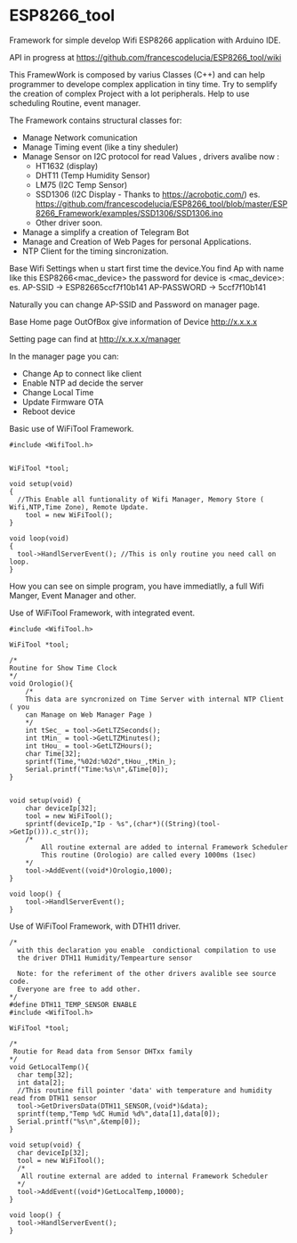 # ESP8266_tool
Framework for simple develop Wifi ESP8266 application with Arduino IDE.

API in progress at https://github.com/francescodelucia/ESP8266_tool/wiki

This FramewWork is composed by varius Classes (C++) and can help programmer 
to develope complex application in tiny time. Try to semplify the creation 
of complex Project with a lot peripherals. Help to use scheduling Routine,
event manager.

The Framework contains structural classes for:

- Manage Network comunication
- Manage Timing event (like a tiny sheduler)
- Manage Sensor on I2C  protocol for read Values , drivers avalibe now :
   * HT1632 (display)
   * DHT11 (Temp Humidity Sensor)
   * LM75 (I2C Temp Sensor)
   * SSD1306 (I2C Display - Thanks to https://acrobotic.com/) 
   	es. https://github.com/francescodelucia/ESP8266_tool/blob/master/ESP8266_Framework/examples/SSD1306/SSD1306.ino
   * Other driver soon.
- Manage a simplify a creation of Telegram Bot
- Manage and Creation of Web Pages for personal Applications.
- NTP Client for the timing sincronization.

Base Wifi Settings
when u start first time the device.You find Ap with name like this ESP8266<mac_device> the password for device is
<mac_device>:
  es. AP-SSID -> ESP82665ccf7f10b141
      AP-PASSWORD -> 5ccf7f10b141

Naturally you can change AP-SSID and Password on manager page.

Base Home page OutOfBox give information of Device
http://x.x.x.x

Setting page can find at
http://x.x.x.x/manager

In the manager page you can:

- Change Ap to connect like client
- Enable NTP ad decide the server
- Change Local Time
- Update Firmware OTA
- Reboot device

Basic use of WiFiTool Framework.

	#include <WifiTool.h>


	WiFiTool *tool;

	void setup(void)
	{ 
      //This Enable all funtionality of Wifi Manager, Memory Store ( Wifi,NTP,Time Zone), Remote Update.
	    tool = new WiFiTool(); 
	}

	void loop(void)
	{
	  tool->HandlServerEvent(); //This is only routine you need call on loop.
	}

How you can see on simple program, you have immediatlly, a full Wifi Manger, Event Manager and other.

Use of WiFiTool Framework, with integrated event.

	#include <WifiTool.h>

	WiFiTool *tool;

	/*
	Routine for Show Time Clock
	*/
	void Orologio(){
		/*
		This data are syncronized on Time Server with internal NTP Client ( you
		can Manage on Web Manager Page )
		*/
		int tSec_ = tool->GetLTZSeconds();
		int tMin_ = tool->GetLTZMinutes();
		int tHou_ = tool->GetLTZHours();
		char Time[32];
		sprintf(Time,"%02d:%02d",tHou_,tMin_);
		Serial.printf("Time:%s\n",&Time[0]); 
	}


	void setup(void) {
		char deviceIp[32];
		tool = new WiFiTool(); 
		sprintf(deviceIp,"Ip - %s",(char*)((String)(tool->GetIp())).c_str());
		/*
			All routine external are added to internal Framework Scheduler
			This routine (Orologio) are called every 1000ms (1sec) 
		*/
		tool->AddEvent((void*)Orologio,1000);
	}

	void loop() {
		tool->HandlServerEvent(); 
	}
	
Use of WiFiTool Framework, with DTH11 driver.

	/*
	  with this declaration you enable  condictional compilation to use 
	  the driver DTH11 Humidity/Tempearture sensor	  
	  
	  Note: for the referiment of the other drivers avalible see source code.
	  Everyone are free to add other.
	*/
	#define DTH11_TEMP_SENSOR ENABLE
	#include <WifiTool.h>

	WiFiTool *tool;

	/* 
	 Routie for Read data from Sensor DHTxx family 
	*/
	void GetLocalTemp(){
	  char temp[32];	  
	  int data[2];
	  //This routine fill pointer 'data' with temperature and humidity read from DTH11 sensor
	  tool->GetDriversData(DTH11_SENSOR,(void*)&data);
	  sprintf(temp,"Temp %dC Humid %d%",data[1],data[0]);
	  Serial.printf("%s\n",&temp[0]);                                    
	}

	void setup(void) {
	  char deviceIp[32];   
	  tool = new WiFiTool();
	  /*
	   All routine external are added to internal Framework Scheduler 
	  */
	  tool->AddEvent((void*)GetLocalTemp,10000);
	}

	void loop() {
	  tool->HandlServerEvent();  
	}
